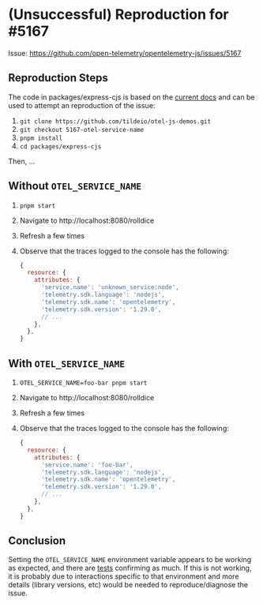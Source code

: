 # (Unsuccessful) Reproduction for #5167

Issue: https://github.com/open-telemetry/opentelemetry-js/issues/5167

## Reproduction Steps

The code in packages/express-cjs is based on the [current docs][docs]
and can be used to attempt an reproduction of the issue:

1. `git clone https://github.com/tildeio/otel-js-demos.git`
2. `git checkout 5167-otel-service-name`
3. `pnpm install`
4. `cd packages/express-cjs`

Then, ...

## Without `OTEL_SERVICE_NAME`

1. `pnpm start`
2. Navigate to http://localhost:8080/rolldice
3. Refresh a few times
4. Observe that the traces logged to the console has the following:

   ```js
   {
     resource: {
       attributes: {
         'service.name': 'unknown_service:node',
         'telemetry.sdk.language': 'nodejs',
         'telemetry.sdk.name': 'opentelemetry',
         'telemetry.sdk.version': '1.29.0',
         // ...
       },
     },
   }
   ```

## With `OTEL_SERVICE_NAME`

1. `OTEL_SERVICE_NAME=foo-bar pnpm start`
2. Navigate to http://localhost:8080/rolldice
3. Refresh a few times
4. Observe that the traces logged to the console has the following:

   ```js
   {
     resource: {
       attributes: {
         'service.name': 'foo-bar',
         'telemetry.sdk.language': 'nodejs',
         'telemetry.sdk.name': 'opentelemetry',
         'telemetry.sdk.version': '1.29.0',
         // ...
       },
     },
   }
   ```

## Conclusion

Setting the `OTEL_SERVICE_NAME` environment variable appears to be working as
expected, and there are [tests][tests] confirming as much. If this is not
working, it is probably due to interactions specific to that environment and
more details (library versions, etc) would be needed to reproduce/diagnose the
issue.

[docs]: https://opentelemetry.io/docs/languages/js/getting-started/nodejs/
[tests]: https://github.com/open-telemetry/opentelemetry-js/blob/887ff1cd6e3f795f703e40a9fbe89b3cba7e88c3/experimental/packages/opentelemetry-sdk-node/test/sdk.test.ts#L738-L768
